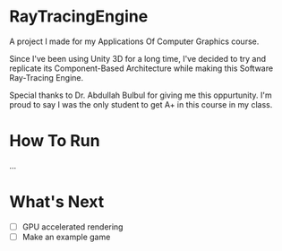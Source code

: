 # RayTracingEngine
A project I made for my Applications Of Computer Graphics course.

Since I've been using Unity 3D for a long time, I've decided to try and replicate its Component-Based Architecture while making this Software Ray-Tracing Engine.

Special thanks to Dr. Abdullah Bulbul for giving me this oppurtunity.
I'm proud to say I was the only student to get A+ in this course in my class.

# How To Run
...

# What's Next
- [ ] GPU accelerated rendering
- [ ] Make an example game
